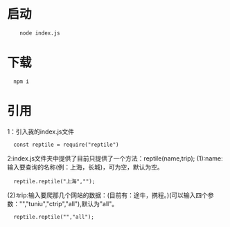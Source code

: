 # 启动
```
    node index.js
```
# 下载
```
  npm i
```

# 引用
1：引入我的index.js文件
```
  const reptile = require("reptile")
```
2:index.js文件夹中提供了目前只提供了一个方法：reptile(name,trip);
(1):name:输入要查询的名称(例：上海，长城)，可为空，默认为空。
```
  reptile.reptile("上海","");
```
(2):trip:输入要爬那几个网站的数据：(目前有：途牛，携程。)(可以输入四个参数："","tuniu","ctrip","all"),默认为"all"。
```
  reptile.reptile("","all");
```

